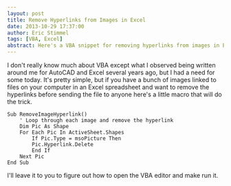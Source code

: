 ```yaml
---
layout: post
title: Remove Hyperlinks from Images in Excel  
date: 2013-10-29 17:37:00
author: Eric Stimmel  
tags: [VBA, Excel]  
abstract: Here's a VBA snippet for removing hyperlinks from images in Excel.  
---
```


I don't really know much about VBA except what I observed being written around me for AutoCAD and Excel several years ago, but I had a need for some today. It's pretty simple, but if you have a bunch of images linked to files on your computer in an Excel spreadsheet and want to remove the hyperlinks before sending the file to anyone here's a little macro that will do the trick.

```VBA
Sub RemoveImageHyperlink()
	' Loop through each image and remove the hyperlink
	Dim Pic As Shape
	For Each Pic In ActiveSheet.Shapes
		If Pic.Type = msoPicture Then
		Pic.Hyperlink.Delete
		End If
	Next Pic
End Sub
```

I'll leave it to you to figure out how to open the VBA editor and make run it.


